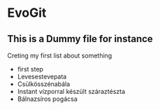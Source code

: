 # EvoGit

## This is a Dummy file for instance

Creting my first list about something 
- first step
- Levesestevepata
- Csülkösszénabála
- Instant vízporral készült száraztészta
- Bálnazsíros pogácsa
